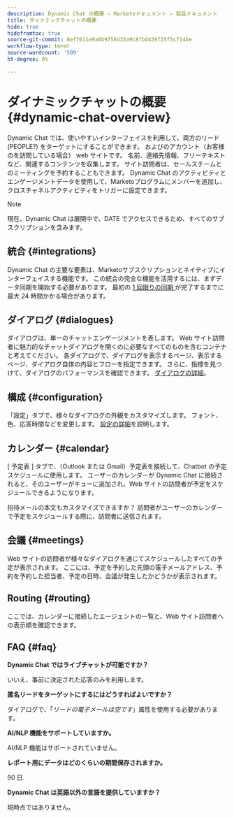 ```yaml
---
description: Dynamic Chat の概要 — Marketoドキュメント — 製品ドキュメント
title: ダイナミックチャットの概要
hide: true
hidefromtoc: true
source-git-commit: 8ef7611e9a6b9756d35a9c8fbd439f25f5c714be
workflow-type: tm+mt
source-wordcount: '509'
ht-degree: 0%

---
```


# ダイナミックチャットの概要 {#dynamic-chat-overview}

Dynamic Chat では、使いやすいインターフェイスを利用して、両方のリード (PEOPLE?) をターゲットにすることができます。 およびのアカウント（お客様のを訪問している場合） web サイトです。 名前、連絡先情報、フリーテキストなど、関連するコンテンツを収集します。 サイト訪問者は、セールスチームとのミーティングを予約することもできます。 Dynamic Chat のアクティビティとエンゲージメントデータを使用して、Marketoプログラムにメンバーを追加し、クロスチャネルアクティビティをトリガーに設定できます。

>[!NOTE]
>
>現在、Dynamic Chat は展開中で、DATE でアクセスできるため、すべてのサブスクリプションを含みます。

## 統合 {#integrations}

Dynamic Chat の主要な要素は、Marketoサブスクリプションとネイティブにインターフェイスする機能です。 この統合の完全な機能を活用するには、まずデータ同期を開始する必要があります。 最初の [1 回限りの同期 ](/help/marketo/product-docs/demand-generation/dynamic-chat/access-dynamic-chat.md) が完了するまでに最大 24 時間かかる場合があります。

## ダイアログ {#dialogues}

ダイアログは、単一のチャットエンゲージメントを表します。 Web サイト訪問者に魅力的なチャットダイアログを開くのに必要なすべてのものを含むコンテナと考えてください。 各ダイアログで、ダイアログを表示するページ、表示するページ、ダイアログ自体の内容とフローを指定できます。 さらに、指標を見つけて、ダイアログのパフォーマンスを確認できます。 [ダイアログの詳細](/help/marketo/product-docs/demand-generation/dynamic-chat/dialogues.md)。

## 構成 {#configuration}

「設定」タブで、様々なダイアログの外観をカスタマイズします。 フォント、色、応答時間などを変更します。 [設定の詳細](/help/marketo/product-docs/demand-generation/dynamic-chat/configuration.md)を説明します。

## カレンダー {#calendar}

[ 予定表 ] タブで、（Outlook または Gmail）予定表を接続して、Chatbot の予定スケジュールに使用します。 ユーザーのカレンダーが Dynamic Chat に接続されると、そのユーザーがキューに追加され、Web サイトの訪問者が予定をスケジュールできるようになります。

招待メールの本文もカスタマイズできますか？ 訪問者がユーザーのカレンダーで予定をスケジュールする際に、訪問者に送信されます。

## 会議 {#meetings}

Web サイトの訪問者が様々なダイアログを通じてスケジュールしたすべての予定が表示されます。 ここには、予定を予約した先頭の電子メールアドレス、予約を予約した担当者、予定の日時、会議が発生したかどうかが表示されます。

## Routing {#routing}

ここでは、カレンダーに接続したエージェントの一覧と、Web サイト訪問者への表示順を確認できます。

## FAQ {#faq}

**Dynamic Chat ではライブチャットが可能ですか？**

いいえ、事前に決定された応答のみを利用します。

**匿名リードをターゲットにするにはどうすればよいですか？**

ダイアログで、「_リードの電子メールは空です_」属性を使用する必要があります。

**AI/NLP 機能をサポートしていますか。**

AI/NLP 機能はサポートされていません。

**レポート用にデータはどのくらいの期間保存されますか。**

90 日.

**Dynamic Chat は英語以外の言語を提供していますか？**

現時点ではありません。
